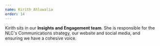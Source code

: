 ```yaml
---
name: Kirith Ahluwalia
order: 14
---
```

Kirith sits in our **Insights and Engagement team**. She is responsible for the NLC's Communications strategy, our website and social media, and ensuring we have a cohesive voice.